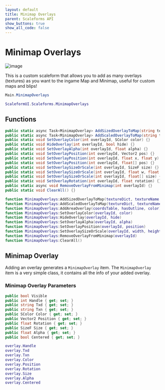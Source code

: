 ```yaml
---
layout: default
title: Minimap Overlays
parent: Scaleforms API
show_buttons: true
show_all_code: false
---
```


# Minimap Overlays
![image](https://github.com/manups4e/ScaleformUI/assets/4005518/3f1dbc73-da73-4c8c-813e-cae8c92f96d8)

This is a custom scaleform that allows you to add as many overlays (textures) as you want to the ingame Map and Minimap, useful for custom maps and blips!

```c#
Main.MinimapOverlays
```

```lua
ScaleformUI.Scaleforms.MinimapOverlays
```

## Functions

```c#
public static async Task<MinimapOverlay> AddSizedOverlayToMap(string textureDict, string textureName, float x, float y, float rotation = 0, float width = -1, float height = -1, int alpha = 100, bool centered = false) {}
public static async Task<MinimapOverlay> AddScaledOverlayToMap(string textureDict, string textureName, float x, float y, float rotation = 0, float xScale = 100f, float yScale = 100f, int alpha = 100, bool centered = false) {}
public static void SetOverlayColor(int overlayId, SColor color) {}
public static void HideOverlay(int overlayId, bool hide) {}
public static void SetOverlayAlpha(int overlayId, float alpha) {}
public static void SetOverlayPosition(int overlayId, Vector2 pos) {}
public static void SetOverlayPosition(int overlayId, float x, float y) {}
public static void SetOverlayPosition(int overlayId, float[] pos) {}
public static void SetOverlaySizeOrScale(int overlayId, SizeF size) {}
public static void SetOverlaySizeOrScale(int overlayId, float w, float h) {}
public static void SetOverlaySizeOrScale(int overlayId, float[] size) {}
public static void SetOverlayRotation(int overlayId, float rotation) {}
public static async void RemoveOverlayFromMinimap(int overlayId) {}
public static void ClearAll() {}
```

```lua
function MinimapOverlays:AddSizedOverlayToMap(textureDict, textureName, x, y, rotation, width, height, alpha, centered)
function MinimapOverlays:AddScaledOverlayToMap(textureDict, textureName, x, y, rotation, xScale, yScale, alpha, centered)
function MinimapOverlays:AddAreaOverlay(coordsTable, hasOutline, color)
function MinimapOverlays:SetOverlayColor(overlayId, color)
function MinimapOverlays:HideOverlay(overlayId, hide)
function MinimapOverlays:SetOverlayAlpha(overlayId, alpha)
function MinimapOverlays:SetOverlayPosition(overlayId, position)
function MinimapOverlays:SetOverlaySizeOrScale(overlayId, width, height)
function MinimapOverlays:RemoveOverlayFromMinimap(overlayId)
function MinimapOverlays:ClearAll()
```

## Minimap Overlay
Adding an overlay generates a `MinimapOverlay` item.
The `MinimapOverlay` item is a very simple class, it contains all the info of your added overlay.

### Minimap Overlay Parameters
```c#
public bool Visible
public int Handle { get; set; }
public string Txd { get; set; }
public string Txn { get; set; }
public SColor Color { get; set; }
public Vector2 Position { get; set; }
public float Rotation { get; set; }
public SizeF Size { get; set; }
public float Alpha { get; set; }
public bool Centered { get; set; }
```

```lua
overlay.Handle
overlay.Txd
overlay.Txn
overlay.Color
overlay.Position
overlay.Rotation
overlay.Size
overlay.Alpha
overlay.Centered
```